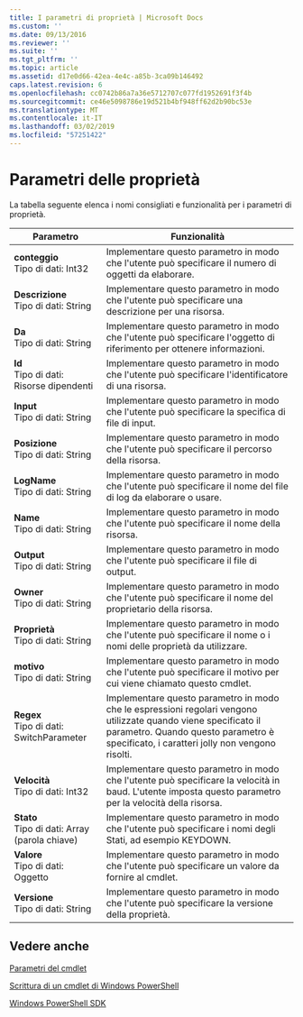 ```yaml
---
title: I parametri di proprietà | Microsoft Docs
ms.custom: ''
ms.date: 09/13/2016
ms.reviewer: ''
ms.suite: ''
ms.tgt_pltfrm: ''
ms.topic: article
ms.assetid: d17e0d66-42ea-4e4c-a85b-3ca09b146492
caps.latest.revision: 6
ms.openlocfilehash: cc0742b86a7a36e5712707c077fd1952691f3f4b
ms.sourcegitcommit: ce46e5098786e19d521b4bf948ff62d2b90bc53e
ms.translationtype: MT
ms.contentlocale: it-IT
ms.lasthandoff: 03/02/2019
ms.locfileid: "57251422"
---
```

# <a name="property-parameters"></a>Parametri delle proprietà

La tabella seguente elenca i nomi consigliati e funzionalità per i parametri di proprietà.

|Parametro|Funzionalità|
|---|---|
|**conteggio**<br>Tipo di dati: Int32|Implementare questo parametro in modo che l'utente può specificare il numero di oggetti da elaborare.|
|**Descrizione**<br>Tipo di dati: String|Implementare questo parametro in modo che l'utente può specificare una descrizione per una risorsa.|
|**Da**<br>Tipo di dati: String|Implementare questo parametro in modo che l'utente può specificare l'oggetto di riferimento per ottenere informazioni.|
|**Id**<br>Tipo di dati: Risorse dipendenti|Implementare questo parametro in modo che l'utente può specificare l'identificatore di una risorsa.|
|**Input**<br>Tipo di dati: String|Implementare questo parametro in modo che l'utente può specificare la specifica di file di input.|
|**Posizione**<br>Tipo di dati: String|Implementare questo parametro in modo che l'utente può specificare il percorso della risorsa.|
|**LogName**<br>Tipo di dati: String|Implementare questo parametro in modo che l'utente può specificare il nome del file di log da elaborare o usare.|
|**Name**<br>Tipo di dati: String|Implementare questo parametro in modo che l'utente può specificare il nome della risorsa.|
|**Output**<br>Tipo di dati: String|Implementare questo parametro in modo che l'utente può specificare il file di output.|
|**Owner**<br>Tipo di dati: String|Implementare questo parametro in modo che l'utente può specificare il nome del proprietario della risorsa.|
|**Proprietà**<br>Tipo di dati: String|Implementare questo parametro in modo che l'utente può specificare il nome o i nomi delle proprietà da utilizzare.|
|**motivo**<br>Tipo di dati: String|Implementare questo parametro in modo che l'utente può specificare il motivo per cui viene chiamato questo cmdlet.|
|**Regex**<br>Tipo di dati: SwitchParameter|Implementare questo parametro in modo che le espressioni regolari vengono utilizzate quando viene specificato il parametro. Quando questo parametro è specificato, i caratteri jolly non vengono risolti.|
|**Velocità**<br>Tipo di dati: Int32|Implementare questo parametro in modo che l'utente può specificare la velocità in baud. L'utente imposta questo parametro per la velocità della risorsa.|
|**Stato**<br>Tipo di dati: Array (parola chiave)|Implementare questo parametro in modo che l'utente può specificare i nomi degli Stati, ad esempio KEYDOWN.|
|**Valore**<br>Tipo di dati: Oggetto|Implementare questo parametro in modo che l'utente può specificare un valore da fornire al cmdlet.|
|**Versione**<br>Tipo di dati: String|Implementare questo parametro in modo che l'utente può specificare la versione della proprietà.|

## <a name="see-also"></a>Vedere anche

[Parametri del cmdlet](./cmdlet-parameters.md)

[Scrittura di un cmdlet di Windows PowerShell](./writing-a-windows-powershell-cmdlet.md)

[Windows PowerShell SDK](../windows-powershell-reference.md)
